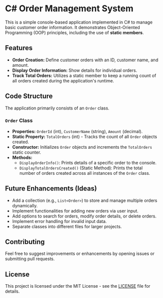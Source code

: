 # C# Order Management System

This is a simple console-based application implemented in C# to manage basic customer order information. It demonstrates Object-Oriented Programming (OOP) principles, including the use of **static members**.

## Features

* **Order Creation:** Define customer orders with an ID, customer name, and amount.
* **Display Order Information:** Show details for individual orders.
* **Track Total Orders:** Utilizes a static member to keep a running count of all orders created during the application's runtime.

## Code Structure

The application primarily consists of an `Order` class.

### `Order` Class

* **Properties:** `OrderId` (int), `CustomerName` (string), `Amount` (decimal).
* **Static Property:** `TotalOrders` (int) - Tracks the count of all `Order` objects created.
* **Constructor:** Initializes `Order` objects and increments the `TotalOrders` static counter.
* **Methods:**
    * `DisplayOrderInfo()`: Prints details of a specific order to the console.
    * `DisplayTotalOrdersCreated()` (Static Method): Prints the total number of orders created across all instances of the `Order` class.

## Future Enhancements (Ideas)

* Add a collection (e.g., `List<Order>`) to store and manage multiple orders dynamically.
* Implement functionalities for adding new orders via user input.
* Add options to search for orders, modify order details, or delete orders.
* Implement error handling for invalid input data.
* Separate classes into different files for larger projects.

## Contributing

Feel free to suggest improvements or enhancements by opening issues or submitting pull requests.

## License

This project is licensed under the MIT License - see the [LICENSE](LICENSE) file for details.
